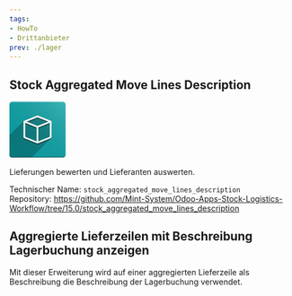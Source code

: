 ```yaml
---
tags:
- HowTo
- Drittanbieter
prev: ./lager
---
```

## Stock Aggregated Move Lines Description
![icon_oms_box](assets/icon_oms_box.png)

Lieferungen bewerten und Lieferanten auswerten.

Technischer Name: `stock_aggregated_move_lines_description`\
Repository: <https://github.com/Mint-System/Odoo-Apps-Stock-Logistics-Workflow/tree/15.0/stock_aggregated_move_lines_description>

## Aggregierte Lieferzeilen mit Beschreibung Lagerbuchung anzeigen

Mit dieser Erweiterung wird auf einer aggregierten Lieferzeile als Beschreibung die Beschreibung der Lagerbuchung verwendet.
